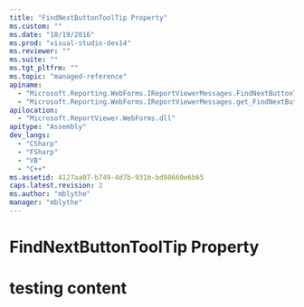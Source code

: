```yaml
---
title: "FindNextButtonToolTip Property"
ms.custom: ""
ms.date: "10/19/2016"
ms.prod: "visual-studio-dev14"
ms.reviewer: ""
ms.suite: ""
ms.tgt_pltfrm: ""
ms.topic: "managed-reference"
apiname: 
  - "Microsoft.Reporting.WebForms.IReportViewerMessages.FindNextButtonToolTip"
  - "Microsoft.Reporting.WebForms.IReportViewerMessages.get_FindNextButtonToolTip"
apilocation: 
  - "Microsoft.ReportViewer.WebForms.dll"
apitype: "Assembly"
dev_langs: 
  - "CSharp"
  - "FSharp"
  - "VB"
  - "C++"
ms.assetid: 4127aa07-b749-4d7b-931b-bd98660e6b65
caps.latest.revision: 2
ms.author: "mblythe"
manager: "mblythe"
---
```

# FindNextButtonToolTip Property
# testing content